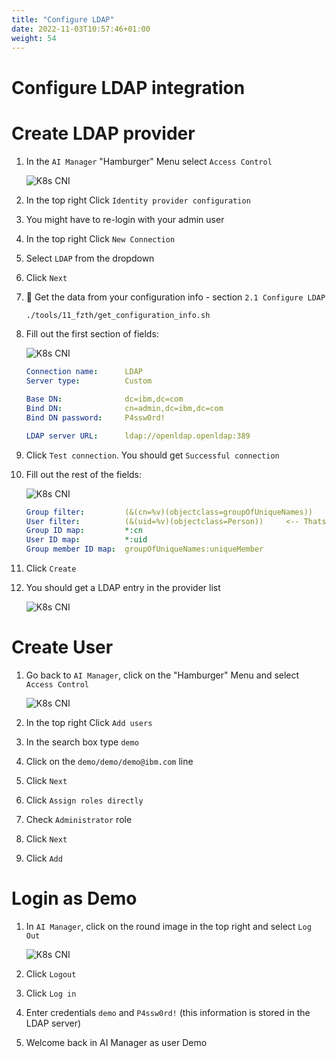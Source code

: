 ```yaml
---
title: "Configure LDAP"
date: 2022-11-03T10:57:46+01:00
weight: 54
---
```


# Configure LDAP integration

# Create LDAP provider


1. In the `AI Manager` "Hamburger" Menu select `Access Control`

	![K8s CNI](/cp4waiops-training/pics/20_config.png)

1. In the top right Click `Identity provider configuration`

1. You might have to re-login with your admin user

1. In the top right Click `New Connection`

1. Select `LDAP` from the dropdown

1. Click `Next`

1. 🔎 Get the data from your configuration info - section  `2.1 Configure LDAP` 

    ```bash
    ./tools/11_fzth/get_configuration_info.sh
    ```


1. Fill out the first section of fields:

	![K8s CNI](/cp4waiops-training/pics/21_config.png)

    ```yaml
    Connection name:      LDAP
    Server type:          Custom

    Base DN:              dc=ibm,dc=com
    Bind DN:              cn=admin,dc=ibm,dc=com
    Bind DN password:     P4ssw0rd! 

    LDAP server URL:      ldap://openldap.openldap:389

    ```

1. Click `Test connection`. You should get `Successful connection`

1. Fill out the rest of the fields:

	![K8s CNI](/cp4waiops-training/pics/22_config.png)

    ```yaml
    Group filter:         (&(cn=%v)(objectclass=groupOfUniqueNames))
    User filter:          (&(uid=%v)(objectclass=Person))     <-- Thats the only value you should have to change
    Group ID map:         *:cn
    User ID map:          *:uid
    Group member ID map:  groupOfUniqueNames:uniqueMember
    ```


1. Click `Create`

1. You should get a LDAP entry in the provider list

	![K8s CNI](/cp4waiops-training/pics/23_config.png)



# Create User

1. Go back to `AI Manager`, click on the "Hamburger" Menu and select `Access Control`

	![K8s CNI](/cp4waiops-training/pics/20_config.png)

1. In the top right Click `Add users`

1. In the search box type `demo`

1. Click on the `demo/demo/demo@ibm.com` line

1. Click `Next` 

1. Click `Assign roles directly`

1. Check `Administrator` role

1. Click `Next` 

1. Click `Add` 


# Login as Demo

1. In `AI Manager`, click on the round image in the top right and select `Log Out`

	![K8s CNI](/cp4waiops-training/pics/24_config.png)

1. Click `Logout` 

1. Click `Log in` 

1. Enter credentials `demo` and `P4ssw0rd!` (this information is stored in the LDAP server)

1. Welcome back in AI Manager as user Demo